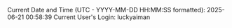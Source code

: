 Current Date and Time (UTC - YYYY-MM-DD HH:MM:SS formatted): 2025-06-21 00:58:39
Current User's Login: luckyaiman

